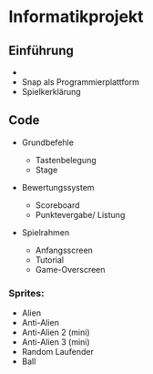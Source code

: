 
# Informatikprojekt

## Einführung
* 
* Snap als Programmierplattform
* Spielkerklärung

## Code
* Grundbefehle
  * Tastenbelegung
  * Stage

* Bewertungssystem
  * Scoreboard 
  * Punktevergabe/ Listung

* Spielrahmen
  * Anfangsscreen
  * Tutorial
  * Game-Overscreen

### Sprites:
* Alien
* Anti-Alien
* Anti-Alien 2 (mini)
* Anti-Alien 3 (mini)
* Random Laufender
* Ball







